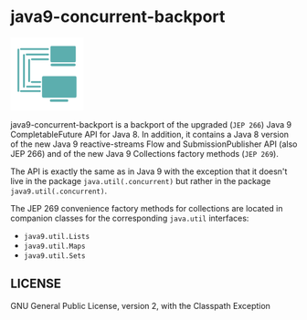 # java9-concurrent-backport

![](art/streamsupport-sf.png)

java9-concurrent-backport is a backport of the upgraded (`JEP 266`) Java 9 CompletableFuture API for Java 8.
In addition, it contains a Java 8 version of the new Java 9 reactive-streams Flow and SubmissionPublisher
API (also JEP 266) and of the new Java 9 Collections factory methods (`JEP 269`).

The API is exactly the same as in Java 9 with the exception that it doesn't live in the package
`java.util(.concurrent)` but rather in the package `java9.util(.concurrent)`.

The JEP 269 convenience factory methods for collections are located in companion classes for the
corresponding `java.util` interfaces:

* `java9.util.Lists`
* `java9.util.Maps`
* `java9.util.Sets`


## LICENSE

GNU General Public License, version 2, with the Classpath Exception
